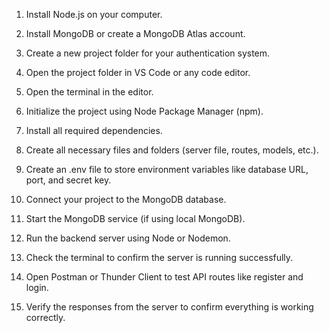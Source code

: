 1. Install Node.js on your computer.


2. Install MongoDB or create a MongoDB Atlas account.


3. Create a new project folder for your authentication system.


4. Open the project folder in VS Code or any code editor.


5. Open the terminal in the editor.


6. Initialize the project using Node Package Manager (npm).


7. Install all required dependencies.


8. Create all necessary files and folders (server file, routes, models, etc.).


9. Create an .env file to store environment variables like database URL, port, and secret key.


10. Connect your project to the MongoDB database.


11. Start the MongoDB service (if using local MongoDB).


12. Run the backend server using Node or Nodemon.


13. Check the terminal to confirm the server is running successfully.


14. Open Postman or Thunder Client to test API routes like register and login.


15. Verify the responses from the server to confirm everything is working correctly.
   
